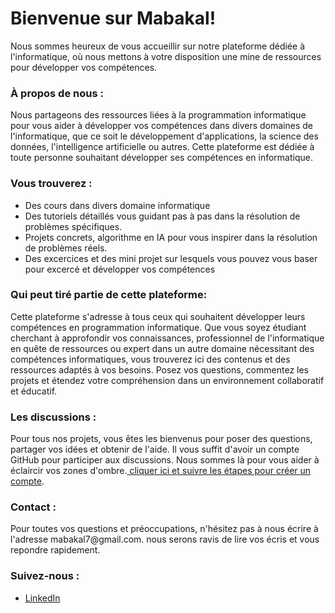 <h1>Bienvenue sur Mabakal!</h1>
<p>
   Nous sommes heureux de vous accueillir sur notre plateforme dédiée à l'informatique, où nous mettons à votre disposition une mine de ressources pour développer vos compétences.
</p>
<h3>À propos de nous :</h3>
<p>
   Nous partageons des ressources liées à la programmation informatique pour vous aider à développer vos compétences dans divers domaines de l'informatique, que ce soit le développement d'applications, la science des données, l'intelligence artificielle ou autres. Cette plateforme est dédiée à toute personne souhaitant développer ses compétences en informatique.
</p>
<h3>
   Vous trouverez :
</h3>
<p>
   <ul>
      <li>Des cours dans divers domaine informatique</li>
      <li>Des tutoriels détaillés vous guidant pas à pas dans la résolution de problèmes spécifiques.</li>
      <li>Projets concrets, algorithme en IA pour vous inspirer dans la résolution de problèmes réels.</li>
      <li> Des excercices et des mini projet sur lesquels vous pouvez vous baser pour excercé et développer vos compétences</li>
   </ul>
</p>
<h3>
   Qui peut tiré partie de cette plateforme:
</h3>
   <p>Cette plateforme s'adresse à tous ceux qui souhaitent développer leurs compétences en programmation informatique. Que vous soyez étudiant cherchant à approfondir vos connaissances, professionnel de l'informatique en quête de ressources ou expert dans un autre domaine nécessitant des compétences informatiques, vous trouverez ici des contenus et des ressources adaptés à vos besoins. Posez vos questions, commentez les projets et étendez votre compréhension dans un environnement collaboratif et éducatif.</p>

<h3>
   Les discussions :
</h3>
<p>
   Pour tous nos projets, vous êtes les bienvenus pour poser des questions, partager vos idées et obtenir de l'aide. Il vous suffit d'avoir un compte GitHub pour participer aux discussions. Nous sommes là pour vous aider à éclaircir vos zones d'ombre.<a href = "https://docs.github.com/fr/get-started/onboarding/getting-started-with-your-github-account"> cliquer ici et suivre les étapes pour créer un compte</a>.
</p>
<h3>
   Contact :
</h3>
<p>
   Pour toutes vos questions et préoccupations, n'hésitez pas à nous écrire à l'adresse mabakal7@gmail.com. nous serons ravis de lire vos écris et vous repondre rapidement.
</p>
<h3>Suivez-nous :</h3>
<p>
   <ul>
      <li><a href = "https://www.linkedin.com/company/mabakal/"> LinkedIn </a></li>
   </ul>
</p>
